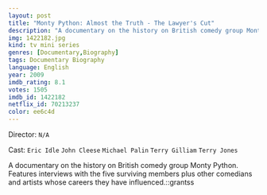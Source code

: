 ```yaml
---
layout: post
title: "Monty Python: Almost the Truth - The Lawyer's Cut"
description: "A documentary on the history on British comedy group Monty Python. Features interviews with the five surviving members plus other comedians and artists whose careers they have influenced.::grantss.."
img: 1422182.jpg
kind: tv mini series
genres: [Documentary,Biography]
tags: Documentary Biography 
language: English
year: 2009
imdb_rating: 8.1
votes: 1505
imdb_id: 1422182
netflix_id: 70213237
color: ee6c4d
---
```

Director: `N/A`  

Cast: `Eric Idle` `John Cleese` `Michael Palin` `Terry Gilliam` `Terry Jones` 

A documentary on the history on British comedy group Monty Python. Features interviews with the five surviving members plus other comedians and artists whose careers they have influenced.::grantss